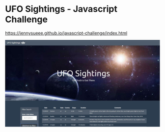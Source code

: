 # UFO Sightings - Javascript Challenge

https://jennysueee.github.io/javascript-challenge/index.html

![image here](ufosightings.JPG)
